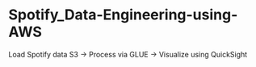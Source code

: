 # Spotify_Data-Engineering-using-AWS
Load Spotify data S3 -> Process via GLUE -> Visualize using QuickSight
